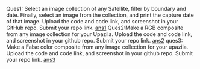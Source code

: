 Ques1: Select an image collection of any Satellite, filter by boundary and date. Finally, select an image from the collection, and print the capture date of that image. Upload the code and code link, and screenshot in your GitHub  repo. Submit your repo link.
[ans1](https://code.earthengine.google.com/016a67f23ea65a5bc969b8833b855880)
Ques2:Make a RGB composite from any image collection for your Upazila. Upload the code and code link, and screenshot in your github repo. Submit your repo link.
[ans2](https://code.earthengine.google.com/fa0e536d0c7c59c95d4ea7cad51ce0d5)
ques3: Make a False color composite from any image collection for your upazila. Upload the code and code link, and screenshot in your github repo. Submit your repo link.
[ans3](https://code.earthengine.google.com/38e03dc5e09d483321229996276eb2e6)
